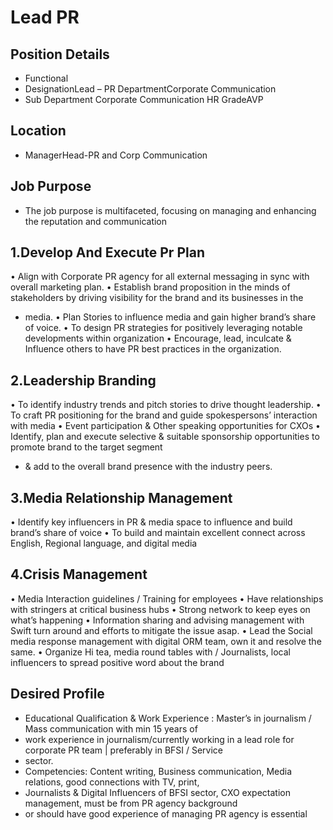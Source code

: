 # Lead PR

## Position Details

* Functional
* DesignationLead – PR DepartmentCorporate Communication
* Sub Department Corporate Communication HR GradeAVP

## Location

* ManagerHead-PR and Corp Communication

## Job Purpose

* The  job  purpose  is  multifaceted,  focusing  on  managing  and  enhancing  the  reputation  and  communication

## 1.Develop And Execute Pr Plan

• Align with Corporate PR agency for all external messaging in sync with overall marketing plan.
• Establish brand proposition in the minds of stakeholders by driving visibility for the brand and its businesses in the
* media.
• Plan Stories to influence media and gain higher brand’s share of voice.
• To design PR strategies for positively leveraging notable developments within organization
• Encourage, lead, inculcate & Influence others to have PR best practices in the organization.

## 2.Leadership Branding

• To identify industry trends and pitch stories to drive thought leadership.
• To craft PR positioning for the brand and guide spokespersons’ interaction with media
• Event participation & Other speaking opportunities for CXOs
• Identify, plan and execute selective & suitable sponsorship opportunities to promote brand to the target segment
* & add to the overall brand presence with the industry peers.

## 3.Media Relationship Management

• Identify key influencers in PR & media space to influence and build brand’s share of voice
• To build and maintain excellent connect across English, Regional language, and digital media

## 4.Crisis Management

• Media Interaction guidelines / Training for employees
• Have relationships with stringers at critical business hubs
• Strong network to keep eyes on what’s happening
• Information sharing and advising management with Swift turn around and efforts to mitigate the issue asap.
• Lead the Social media response management with digital ORM team, own it and resolve the same.
• Organize Hi tea, media round tables with / Journalists, local influencers to spread positive word about the brand

## Desired Profile

* Educational Qualification & Work Experience : Master’s in journalism / Mass communication with min 15 years of
* work experience in journalism/currently working in a lead role for corporate PR team | preferably in BFSI / Service
* sector.
* Competencies: Content writing, Business communication, Media relations, good connections with TV, print,
* Journalists & Digital Influencers of BFSI sector, CXO expectation management, must be from PR agency background
* or should have good experience of managing PR agency is essential
